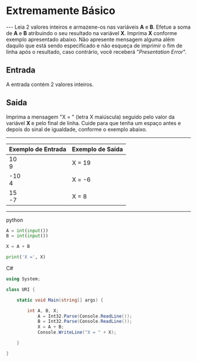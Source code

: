 <h1> Extremamente Básico</h1>
---
Leia 2 valores inteiros e armazene-os nas variáveis <strong>A</strong> e <strong>B</strong>. Efetue a soma de <strong>A</strong> e <strong>B</strong> atribuindo o seu resultado na variável <strong>X</strong>. Imprima <strong>X</strong> conforme exemplo apresentado abaixo. Não apresente mensagem alguma além daquilo que está sendo especificado e não esqueça de imprimir o fim de linha após o resultado, caso contrário, você receberá "<em>Presentation Error</em>".


## Entrada
A entrada contém 2 valores inteiros.

## Saida
Imprima a mensagem "X = " (letra X maiúscula) seguido pelo valor da variável <strong> X </strong> e pelo final de linha. Cuide para que tenha um espaço antes e depois do sinal de igualdade, conforme o exemplo abaixo. 

---


| Exemplo de Entrada | Exemplo de Saída |
| ------------------ | ---------------- |
| 10<br>9            | X = 19           |
| -10<br>4           | X = -6           |
| 15<br>-7           | X = 8            |
----

python
```py
A = int(input())
B = int(input())

X = A + B

print('X =', X)

```
C#
```cs
using System; 

class URI {

    static void Main(string[] args) { 

        int A, B, X;
            A = Int32.Parse(Console.ReadLine());
            B = Int32.Parse(Console.ReadLine());
            X = A + B;
            Console.WriteLine("X = " + X);

    }

}

```
